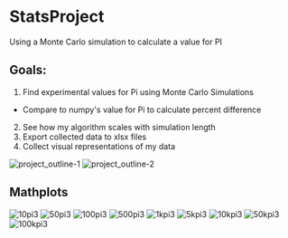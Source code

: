# StatsProject
Using a Monte Carlo simulation to calculate a value for PI

## Goals:
1. Find experimental values for Pi using Monte Carlo Simulations
  - Compare to numpy's value for Pi to calculate percent difference
2. See how my algorithm scales with simulation length
3. Export collected data to xlsx files
4. Collect visual representations of my data

![project_outline-1](https://user-images.githubusercontent.com/24295451/48963654-53b66d80-ef65-11e8-95e6-6f6958b1702f.jpg)
![project_outline-2](https://user-images.githubusercontent.com/24295451/48963657-7b0d3a80-ef65-11e8-8cc9-97bbbcae0b52.jpg)

## Mathplots
![10pi3](https://user-images.githubusercontent.com/24295451/48963663-9ed08080-ef65-11e8-9700-e17c8e68bf84.png)
![50pi3](https://user-images.githubusercontent.com/24295451/48964276-d6ddc080-ef71-11e8-9354-1cda293f289b.png)
![100pi3](https://user-images.githubusercontent.com/24295451/48963662-9bd59000-ef65-11e8-9fea-c8dbd7c7a820.png)
![500pi3](https://user-images.githubusercontent.com/24295451/48964278-d9d8b100-ef71-11e8-89f0-b0798220a8fb.png)
![1kpi3](https://user-images.githubusercontent.com/24295451/48963661-99733600-ef65-11e8-911a-b6a4f1800a3d.png)
![5kpi3](https://user-images.githubusercontent.com/24295451/48964279-dd6c3800-ef71-11e8-8f30-bb1c4230f0c2.png)
![10kpi3](https://user-images.githubusercontent.com/24295451/48964274-d1807600-ef71-11e8-9928-e41220011b31.png)
![50kpi3](https://user-images.githubusercontent.com/24295451/48964280-e8bf6380-ef71-11e8-9aac-e62f1fa28424.png)
![100kpi3](https://user-images.githubusercontent.com/24295451/48963659-92e4be80-ef65-11e8-9da0-3cd3725eebb3.png)
